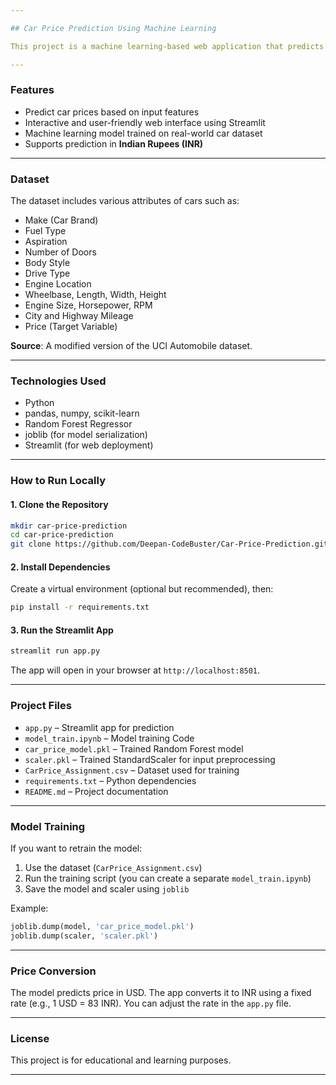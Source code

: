 ```yaml
---

## Car Price Prediction Using Machine Learning

This project is a machine learning-based web application that predicts the price of a car based on its specifications such as engine size, horsepower, fuel type, and more. It uses a trained Random Forest Regressor model and is deployed via a simple Streamlit interface.

---
```


### Features

* Predict car prices based on input features
* Interactive and user-friendly web interface using Streamlit
* Machine learning model trained on real-world car dataset
* Supports prediction in **Indian Rupees (INR)**

---

### Dataset

The dataset includes various attributes of cars such as:

* Make (Car Brand)
* Fuel Type
* Aspiration
* Number of Doors
* Body Style
* Drive Type
* Engine Location
* Wheelbase, Length, Width, Height
* Engine Size, Horsepower, RPM
* City and Highway Mileage
* Price (Target Variable)

**Source**: A modified version of the UCI Automobile dataset.

---

### Technologies Used

* Python
* pandas, numpy, scikit-learn
* Random Forest Regressor
* joblib (for model serialization)
* Streamlit (for web deployment)

---

### How to Run Locally

#### 1. Clone the Repository

```bash
mkdir car-price-prediction
cd car-price-prediction
git clone https://github.com/Deepan-CodeBuster/Car-Price-Prediction.git
```

#### 2. Install Dependencies

Create a virtual environment (optional but recommended), then:

```bash
pip install -r requirements.txt
```

#### 3. Run the Streamlit App

```bash
streamlit run app.py
```

The app will open in your browser at `http://localhost:8501`.

---

### Project Files

* `app.py` – Streamlit app for prediction
* `model_train.ipynb` – Model training Code 
* `car_price_model.pkl` – Trained Random Forest model
* `scaler.pkl` – Trained StandardScaler for input preprocessing
* `CarPrice_Assignment.csv` – Dataset used for training
* `requirements.txt` – Python dependencies
* `README.md` – Project documentation

---

### Model Training

If you want to retrain the model:

1. Use the dataset (`CarPrice_Assignment.csv`)
2. Run the training script (you can create a separate `model_train.ipynb`)
3. Save the model and scaler using `joblib`

Example:

```python
joblib.dump(model, 'car_price_model.pkl')
joblib.dump(scaler, 'scaler.pkl')
```

---

### Price Conversion

The model predicts price in USD. The app converts it to INR using a fixed rate (e.g., 1 USD = 83 INR). You can adjust the rate in the `app.py` file.

---

### License

This project is for educational and learning purposes.

---

